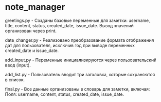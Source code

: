 # note_manager

greetings.py - Созданы базовые переменные для заметки: username, title, content, status, created_date, issue_date.
Вывод значений организован через print.

date_changer.py - Реализовано преобразование формата отображения дат для пользователя, исключив год при выводе переменных created_date и issue_date.

add_input.py - Переменные инициализируются через пользовательский ввод (input).

add_list.py - Пользователь вводит три заголовка, которые сохраняются в список.

final.py - Все данные организованы в словарь для заметки, включая:
Поля: username, content, status, created_date, issue_date.

